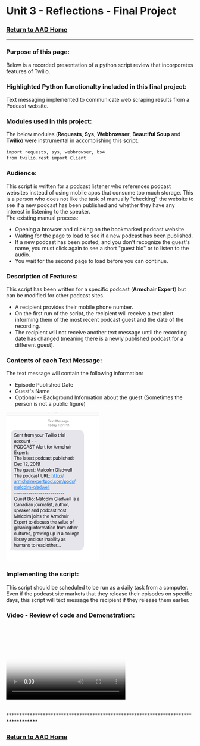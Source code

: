 # Unit 3 - Reflections - Final Project 
### [Return to AAD Home](https://angie-gh.github.io/adix.github.io/)


*********************************************************************************** 

### Purpose of this page:
Below is a recorded presentation of a python script review that incorporates features of Twilio.

### Highlighted Python functionalty included in this final project:
Text messaging implemented to communicate web scraping results from a Podcast website.

### Modules used in this project:  
The below modules (**Requests**, **Sys**, **Webbrowser**, **Beautiful Soup** and **Twilio**) were instrumental in accomplishing this script.
```
import requests, sys, webbrowser, bs4
from twilio.rest import Client
```

### Audience:  
This script is written for a podcast listener who references podcast websites instead of using mobile apps that consume too much storage.
This is a person who does not like the task of manually "checking" the website to see if a new podcast has been published and whether they have any interest in listening to the speaker.<br/>
The existing manual process:<br/>
- Opening a browser and clicking on the bookmarked podcast website 
- Waiting for the page to load to see if a new podcast has been published.
- If a new podcast has been posted, and you don't recognize the guest's name, you must click again to see a short "guest bio" or to listen to the audio.
- You wait for the second page to load before you can continue.

### Description of Features:  
This script has been written for a specific podcast (**Armchair Expert**) but can be modified for other podcast sites.
- A recipient provides their mobile phone number.<br/>  
- On the first run of the script, the recipient will receive a text alert informing them of the most recent podcast guest and the date of the recording.<br/>
- The recipient will not receive another text message until the recording date has changed (meaning there is a newly published podcast for a different guest).

### Contents of each Text Message:  
The text message will contain the following information: 
- Episode Published Date<br/>
- Guest's Name<br/> 
- Optional -- Background Information about the guest (Sometimes the person is not a public figure)<br/>
<img src="https://raw.githubusercontent.com/Angie-gh/adix.github.io/master/screenshot_sample_text_msg.jpeg" height="400" width="250">

### Implementing the script:
This script should be scheduled to be run as a daily task from a computer.  Even if the podcast site markets that they release 
their episodes on specific days, this script will text message the recipient if they release them earlier.

### Video - Review of code and Demonstration:
<video src="finalproject_ad.mp4" poster="poster1.jpg" width="320" height="200" controls preload></video>

<br/>
*********************************************************************************** 

### [Return to AAD Home](https://angie-gh.github.io/adix.github.io/)


